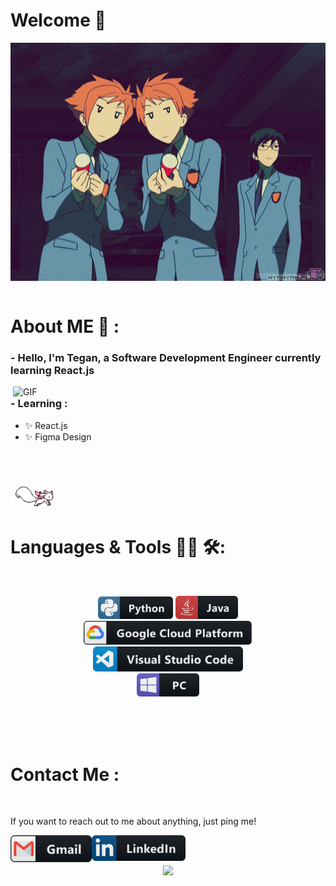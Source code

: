 # Welcome 👋

<div align="center">
<img hight="300" width="700" alt="GIF" align="center" src="https://raw.githubusercontent.com/teganjennings/teganjennings/main/assets/welcome.gif">
</div>
</br>

# About ME 💬 :

### - Hello, I'm Tegan, a Software Development Engineer currently learning React.js

<img hight="400" width="500" alt="GIF" align="right" src="https://raw.githubusercontent.com/teganjennings/teganjennings/main/assets/1936.gif">

### - Learning :

- ✨ React.js
- ✨ Figma Design

</br>
</br>
</br>

<img src="https://raw.githubusercontent.com/teganjennings/teganjennings/main/assets/kyubey.gif" height="40" />

# Languages & Tools 👨‍💻 🛠:

</br>

<p align="center">

<!-- For more icons please follow  https://github.com/MikeCodesDotNET/ColoredBadges -->
<img src="https://raw.githubusercontent.com/teganjennings/teganjennings/main/assets/icons/python.png" alt="python" width="120" hight="50">
<img src="https://raw.githubusercontent.com/teganjennings/teganjennings/main/assets/icons/java.png" alt="java"  width="100" hight="50">
</br>
<img src="https://raw.githubusercontent.com/teganjennings/teganjennings/main/assets/icons/google_cloud_platform.png" alt="google_cloud_platform" width="270" hight="50">
<img src="https://raw.githubusercontent.com/teganjennings/teganjennings/main/assets/icons/visualstudio_code.png" alt="visualstudio_code" width="240" hight="50">
</br>
<img src="https://raw.githubusercontent.com/teganjennings/teganjennings/main/assets/icons/pc.png" alt="pc" width="100" hight="50">
</p>
</br>
</br>
</br>

# Contact Me :

<p>
 </br>

If you want to reach out to me about anything, just ping me!

<a href="mailto:teganjennings1@hotmail.com">
 <img align="left" alt="Gmail" width="130" hight="100" src="https://raw.githubusercontent.com/teganjennings/teganjennings/main/assets/icons/gmail.png" />
</a>
<a href="https://www.linkedin.com/in/teganjennings/">
  <img align="left" alt="Linkedin" width="150" hight="100" src="https://raw.githubusercontent.com/teganjennings/teganjennings/main/assets/icons/linkedin.png" />
</br

</br>
</br>
</
</br>

<p align="center" >  
  <a href="https://github.com/teganjennings/github-readme-stats"> 
<img  src="https://github-readme-stats.vercel.app/api?username=teganjennings&&show_icons=true&theme=dracula"/>
  </a>
  </p>
